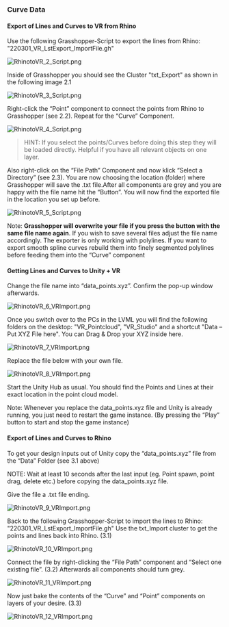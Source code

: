 ### Curve Data

#### Export of Lines and Curves to VR from Rhino

Use the following Grasshopper-Script to export the lines from Rhino: "220301_VR_LstExport_ImportFile.gh"

![RhinotoVR_2_Script.png](/ddmImg/RhinotoVR_2_Script.png)

Inside of Grasshopper you should see the Cluster "txt_Export" as shown in the following image 2.1

![RhinotoVR_3_Script.png](/ddmImg/RhinotoVR_3_Script.png)

Right-click the “Point” component to connect the points from Rhino to Grasshopper (see 2.2).
Repeat for the “Curve” Component.

![RhinotoVR_4_Script.png](/ddmImg/RhinotoVR_4_Script.png)

>HINT: If you select the points/Curves before doing this step they will be loaded directly. Helpful if you have all relevant objects on one layer.

Also right-click on the “File Path” Component and now klick “Select a Directory”
(see 2.3).
You are now choosing the location (folder) where Grasshopper will save the .txt file.After all components are grey and you are happy with the file name hit the “Button”. You will now find the
exported file in the location you set up before.

![RhinotoVR_5_Script.png](/ddmImg/RhinotoVR_5_Script.png)

Note: **Grasshopper will overwrite your file if you press the button with the same file name again**. If you wish to save several files adjust the file name accordingly.
The exporter is only working with polylines. If you want to export smooth spline curves rebuild them into finely segmented polylines before feeding them into the “Curve” component


#### Getting Lines and Curves to Unity + VR

Change the file name into “data_points.xyz”. Confirm the pop-up window afterwards.

![RhinotoVR_6_VRImport.png](/ddmImg/RhinotoVR_6_VRImport.png)

Once you switch over to the PCs in the LVML you will find the following folders on the desktop: "VR_Pointcloud", "VR_Studio" and a shortcut "Data – Put XYZ File here". You can Drag & Drop your XYZ inside here.

![RhinotoVR_7_VRImport.png](/ddmImg/RhinotoVR_7_VRImport.png)

Replace the file below with your own file.

![RhinotoVR_8_VRImport.png](/ddmImg/RhinotoVR_8_VRImport.png)


Start the Unity Hub as usual. You should find the Points and Lines at their exact location in the point cloud model.

Note: Whenever you replace the data_points.xyz file and Unity is already running, you just need to restart the game instance. (By pressing the “Play” button to start and stop the game instance)

#### Export of Lines and Curves to Rhino

To get your design inputs out of Unity copy the “data_points.xyz” file from the “Data” Folder
(see 3.1 above)

NOTE: Wait at least 10 seconds after the last input (eg. Point spawn, point drag, delete etc.) before copying the data_points.xyz file.

Give the file a .txt file ending.

![RhinotoVR_9_VRImport.png](/ddmImg/RhinotoVR_9_VRImport.png)

Back to the following Grasshopper-Script to import the lines to Rhino: "220301_VR_LstExport_ImportFile.gh"
Use the txt_Import cluster to get the points and lines back into Rhino.
(3.1)


![RhinotoVR_10_VRImport.png](/ddmImg/RhinotoVR_10_VRImport.png)

Connect the file by right-clicking the “File Path” component and “Select one existing file”. (3.2)
Afterwards all components should turn grey.

![RhinotoVR_11_VRImport.png](/ddmImg/RhinotoVR_11_VRImport.png)

Now just bake the contents of the “Curve” and “Point” components on layers of your desire.
(3.3)

![RhinotoVR_12_VRImport.png](/ddmImg/RhinotoVR_12_VRImport.png)
